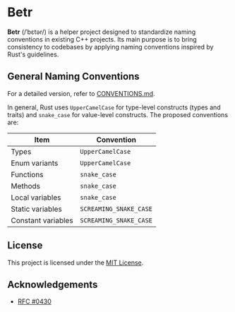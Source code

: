 
# Betr

**Betr** \(/ˈbɛtər/\) is a helper project designed to standardize naming conventions in existing C++ projects. Its main purpose is to bring consistency to codebases by applying naming conventions inspired by Rust's guidelines.

## General Naming Conventions

For a detailed version, refer to [CONVENTIONS.md](CONVENTIONS.md).

In general, Rust uses `UpperCamelCase` for type-level constructs (types and traits) and `snake_case` for value-level constructs. The proposed conventions are:

| Item               | Convention           |
| ------------------ | --------------------- |
| Types              | `UpperCamelCase`      |
| Enum variants      | `UpperCamelCase`      |
| Functions          | `snake_case`          |
| Methods            | `snake_case`          |
| Local variables    | `snake_case`          |
| Static variables   | `SCREAMING_SNAKE_CASE`|
| Constant variables | `SCREAMING_SNAKE_CASE`|

## License

This project is licensed under the [MIT License](https://choosealicense.com/licenses/mit/).

## Acknowledgements

- [RFC \#0430](https://github.com/rust-lang/rfcs/blob/master/text/0430-finalizing-naming-conventions.md)


